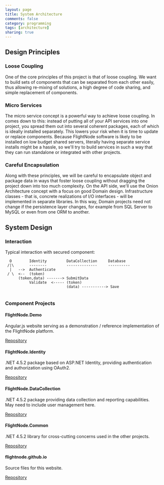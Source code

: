 ```yaml
---
layout: page
title: System Architecture
comments: false
category: programming
tags: [architecture]
sharing: true
---
```


## Design Principles

### Loose Coupling

One of the core principles of this project is that of loose coupling. We want 
to build sets of components that can be separated from each other easily, thus
allowing re-mixing of solutions, a high degree of code sharing, and simple
replacement of components.

### Micro Services

The micro service concept is a powerful way to achieve loose coupling. In comes
down to this: instead of putting all of your API services into one project,
you spread them out into several coherent packages, each of which is ideally
installed separately. This lowers your risk when it is time to update or replace 
components. Because FlightNode software is likely to be installed on low
budget shared servers, literally having separate service installs might be a hassle,
so we'll try to build services in such a way that they can run standalone or
integrated with other projects. 

### Careful Encapsulation

Along with these principles, we will be careful to encapsulate object and package
data in ways that foster loose coupling without dragging the project down into
too much complexity. On the API side, we'll use the Onion Architecture concept
with a focus on good Domain design. Infrastructure classes - that is, concrete
realizations of I/O interfaces - will be implemented in separate libraries. In this
way, Domain projects need not change if the persistence layer changes, for 
example from SQL Server to MySQL or even from one ORM to another.

## System Design

### Interaction

Typical interaction with secured component:

```
  O        Identity         DataCollection     Database  
 /|\       --------         --------------     ----------  
  |   -->  Authenticate  
 / \  <--  (token)  
      (token,data) -------> SubmitData  
           Validate  <----- (token)     
                            (data) -----------> Save      
 
```

### Component Projects

#### FlightNode.Demo

Angular.js website serving as a demonstration / reference implementation of
the FlightNode platform.

[Repository](https://github.com/FlightNode/FlightNode.Demo)

#### FlightNode.Identity

.NET 4.5.2 package based on ASP.NET Identity, providing authentication and authorization
using OAuth2.

[Repository](https://github.com/FlightNode/FlightNode.Identity)

#### FlightNode.DataCollection

.NET 4.5.2 package providing data collection and reporting capabilities. May need to
include user management here.

[Repository](https://github.com/FlightNode/FlightNode.DataCollection)

#### FlightNode.Common

.NET 4.5.2 library for cross-cutting concerns used in the other projects.

[Repository](https://github.com/FlightNode/FlightNode.Common)

#### flightnode.github.io

Source files for this website.

[Repository](https://github.com/FlightNode/flightnode.github.io)
